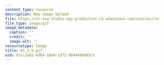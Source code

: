 ```yaml
---
content_type: resource
description: New image Uplaod
file: https://ol-ocw-studio-app-production.s3.amazonaws.com/courses/res-21g-01-kana-spring-2010/9fcc2a816d8418d41d720694498493c3_01_3_U.gif
file_type: image/gif
image_metadata:
  caption: ''
  credit: ''
  image-alt: ''
resourcetype: Image
title: 01_3_U.gif
uid: 9fcc2a81-6d84-18d4-1d72-0694498493c3
---
```

